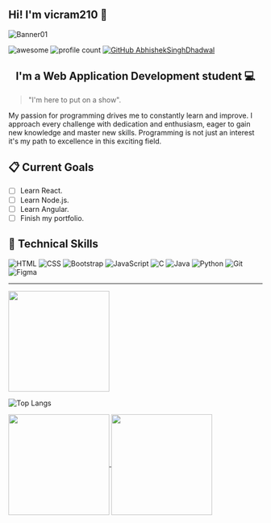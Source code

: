 ## Hi! I'm vicram210 🦆
![Banner01](https://github.com/user-attachments/assets/1e52cbda-8d5a-4581-bfdc-1d99f9297cd7)

![awesome](https://cdn.rawgit.com/sindresorhus/awesome/d7305f38d29fed78fa85652e3a63e154dd8e8829/media/badge.svg)
![profile count](https://komarev.com/ghpvc/?username=vicram210&color=red)
[![GitHub AbhishekSinghDhadwal](https://img.shields.io/github/followers/vicram210?label=follow&style=social)](https://github.com/AbhishekSinghDhadwal)

<h2 align="center"> I'm a Web Application Development student 💻</h2>

> "I'm here to put on a show".

My passion for programming drives me to constantly learn and improve. I approach every challenge with dedication and enthusiasm, eager to gain new knowledge and master new skills. Programming is not just an interest it's my path to excellence in this exciting field.

## 📋 Current Goals
- [ ] Learn React. 
- [ ] Learn Node.js. 
- [ ] Learn Angular. 
- [ ] Finish my portfolio.

## 💼 Technical Skills 
![HTML](https://img.shields.io/badge/HTML5-E34F26?style=for-the-badge&logo=html5&logoColor=white)
![CSS](https://img.shields.io/badge/CSS3-1572B6?style=for-the-badge&logo=css3&logoColor=white)
![Bootstrap](https://img.shields.io/badge/Bootstrap-563D7C?style=for-the-badge&logo=bootstrap&logoColor=white)
![JavaScript](https://img.shields.io/badge/JavaScript-323330?style=for-the-badge&logo=javascript&logoColor=F7DF1E)
![C](https://img.shields.io/badge/C-00599C?style=for-the-badge&logo=c&logoColor=white)
![Java](https://img.shields.io/badge/java-%23ED8B00.svg?style=for-the-badge&logo=java&logoColor=white)
![Python](https://img.shields.io/badge/Python-FFD43B?style=for-the-badge&logo=python&logoColor=blue)
![Git](https://img.shields.io/badge/git-%23F05033.svg?style=for-the-badge&logo=git&logoColor=white)
![Figma](https://img.shields.io/badge/Figma-F24E1E?style=for-the-badge&logo=figma&logoColor=white)


---

<picture>
  <source
    srcset="https://github-readme-stats.vercel.app/api?username=vicram210&show_icons=true&theme=github_dark"
    media="(prefers-color-scheme: dark)"
  />
  <source
    srcset="https://github-readme-stats.vercel.app/api?username=vicram210&show_icons=true"
    media="(prefers-color-scheme: light), (prefers-color-scheme: no-preference)"
  />
  <img src="https://github-readme-stats.vercel.app/api?username=vicram210&show_icons=true" height="200"/>
</picture>

![Top Langs](https://github-readme-stats.vercel.app/api/top-langs/?username=vicram210&layout=compact&theme=github_dark)


<a href="https://github.com/vicram210/github-readme-stats">
  <img height=200 align="center" src="https://github-readme-stats.vercel.app/api?username=vicram210&show_icons=true&theme=github_dark" />
</a>
<a href="https://github.com/vicram210/convoychat">
  <img height=200 align="center" src="https://github-readme-stats.vercel.app/api/top-langs/?username=vicram210&layout=compact&theme=github_dark" />
</a>
